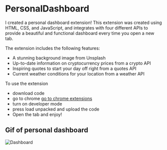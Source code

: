 # PersonalDashboard

I created a  personal dashboard extension! This extension was created using HTML, CSS, and JavaScript, and integrates with four different APIs to provide a beautiful and functional dashboard every time you open a new tab.

The extension includes the following features:

* A stunning background image from Unsplash
* Up-to-date information on cryptocurrency prices from a crypto API
* Inspiring quotes to start your day off right from a quotes API
* Current weather conditions for your location from a weather API

To use the extension 
* download code
* go to chrome [go to chrome extensions](chrome://extensions/)
* turn on developer mode
* press load unpacked and upload the code
* Open the tab and enjoy! 

## Gif of personal dashboard
![Dashboard](https://github.com/Juliaxtran/PersonalDashboard/blob/master/chrome-capture-2023-0-10%20(1).gif?raw=true)
